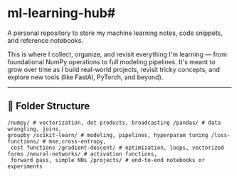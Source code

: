 # ml-learning-hub# 

A personal repository to store my machine learning notes, code snippets, and reference notebooks.

This is where I collect, organize, and revisit everything I'm learning — from foundational NumPy operations to full modeling pipelines. It's meant to grow over time as I build real-world projects, revisit tricky concepts, and explore new tools (like FastAI, PyTorch, and beyond).

---

## 📁 Folder Structure

``` 
/numpy/ # vectorization, dot products, broadcasting /pandas/ # data wrangling, joins,
groupby /scikit-learn/ # modeling, pipelines, hyperparam tuning /loss-functions/ # mse,cross-entropy,
 cost functions /gradient-descent/ # optimization, loops, vectorized forms /neural-networks/ # activation functions,
 forward pass, simple NNs /projects/ # end-to-end notebooks or experiments
```
